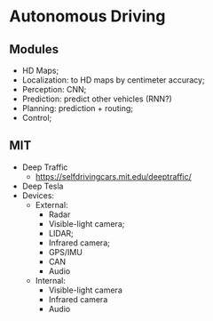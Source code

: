 # Autonomous Driving

## Modules
- HD Maps;
- Localization: to HD maps by centimeter accuracy;
- Perception: CNN;
- Prediction: predict other vehicles (RNN?)
- Planning: prediction + routing;
- Control;

## MIT
- Deep Traffic
	- https://selfdrivingcars.mit.edu/deeptraffic/
- Deep Tesla
- Devices:
	- External:
		- Radar
		- Visible-light camera;
		- LIDAR;
		- Infrared camera;
		- GPS/IMU
		- CAN
		- Audio
	- Internal:
		- Visible-light camera
		- Infrared camera
		- Audio
